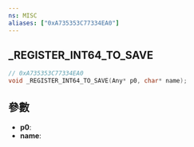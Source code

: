 ```yaml
---
ns: MISC
aliases: ["0xA735353C77334EA0"]
---
```

## _REGISTER_INT64_TO_SAVE

```c
// 0xA735353C77334EA0
void _REGISTER_INT64_TO_SAVE(Any* p0, char* name);
```


## 參數
* **p0**: 
* **name**: 

